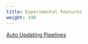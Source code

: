 ```yaml
---
title: Experimental Features
weight: 140
---
```


[Auto Updating Pipelines](/auto-updating-pipelines/)
